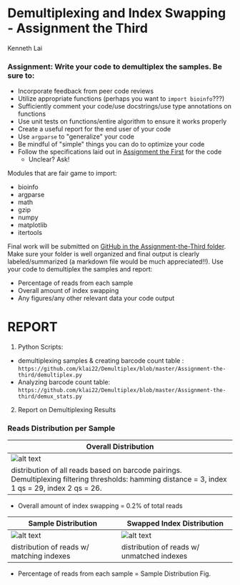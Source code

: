 # Demultiplexing and Index Swapping - Assignment the Third
Kenneth Lai 

### Assignment: Write your code to demultiplex the samples. Be sure to:

- Incorporate feedback from peer code reviews
- Utilize appropriate functions (perhaps you want to `import bioinfo`???)
- Sufficiently comment your code/use docstrings/use type annotations on functions
- Use unit tests on functions/entire algorithm to ensure it works properly
- Create a useful report for the end user of your code
- Use `argparse` to "generalize" your code
- Be mindful of "simple" things you can do to optimize your code
- Follow the specifications laid out in [Assignment the First](../Assignment-the-first#part-2--develop-an-algorithm-to-de-multiplex-the-samples) for the code
    - Unclear? Ask!

Modules that are fair game to import:
- bioinfo
- argparse
- math
- gzip
- numpy
- matplotlib
- itertools

Final work will be submitted on [GitHub in the Assignment-the-Third folder](.). Make sure your folder is well organized and final output is clearly labeled/summarized (a markdown file would be much appreciated!!). Use your code to demultiplex the samples and report:
- Percentage of reads from each sample
- Overall amount of index swapping
- Any figures/any other relevant data your code output


# REPORT 
1. Python Scripts: 
* demultiplexing samples & creating barcode count table : 
```https://github.com/klai22/Demultiplex/blob/master/Assignment-the-third/demultiplex.py```
* Analyzing barcode count table: 
```https://github.com/klai22/Demultiplex/blob/master/Assignment-the-third/demux_stats.py```

2. Report on Demultiplexing Results 

### Reads Distribution per Sample
|Overall Distribution|
|---|
|![alt text](Overall_Distribution.png)|
|distribution of all reads based on barcode pairings. Demultiplexing filtering thresholds: hamming distance = 3, index 1 qs = 29, index 2 qs = 26. |

- Overall amount of index swapping = 0.2% of total reads 

|Sample Distribution| Swapped Index Distribution|
|---|---|
|![alt text](Sample_Distribution.png)|![alt text](Swapped_Index_Distribution.png)|
|distribution of reads w/ matching indexes|distribution of reads w/ unmatched indexes|

- Percentage of reads from each sample = Sample Distribution Fig.